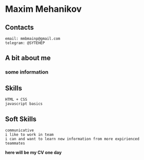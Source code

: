 # Maxim Mehanikov
## Contacts
```
email: mmbmainp@gmail.com
telegram: @SYTEHEP
```
## A bit about me
### some information
## Skills
```
HTML + CSS
javascript basics
```
## Soft Skills
```
communicative
i like to work in team
i can and want to learn new information from more expirienced teammates
```
**here will be my CV one day**